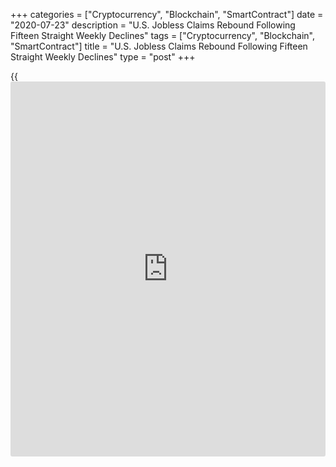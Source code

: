 +++
categories = ["Cryptocurrency", "Blockchain", "SmartContract"]
date = "2020-07-23"
description = "U.S. Jobless Claims Rebound Following Fifteen Straight Weekly Declines"
tags = ["Cryptocurrency", "Blockchain", "SmartContract"]
title = "U.S. Jobless Claims Rebound Following Fifteen Straight Weekly Declines"
type = "post"
+++

{{<iframe id="large-banner" src="https://www.bounty.group/#slide=13.0" width="100%" height="600" scrolling="no" style="border: 0px solid rgb(216, 221, 230); border-radius: 3px;">}}

After reporting decreases in first-time claims for U.S. unemployment
benefits for fifteen straight weeks, the Labor Department released a
report on Thursday showing a notable rebound in jobless claims in the
week ended July 18th.

The report said initial jobless claims jumped to 1.416 million, an
increase of 109,000 from the previous week's revised level of 1.307
million.

Economists had expected jobless claims to come in unchanged compared to
the 1.300 million originally reported for the previous month.

Jobless claims increased for the first time since late March but remain
well below the record high of 6.867 million set in the week ended March
28th.

"The labor market remains in a precarious place as Covid-19 cases surge
in some parts of the country and stricter measures are adopted in
response," said Nancy Vanden Houten, Lead U.S. Economist at Oxford
Economics.

She added, "Claims data from the last few weeks point to layoffs and
less rehiring in possible signs of job losses in July payroll
employment.

Meanwhile, the Labor Department said the less volatile four-week moving
average fell to 1,360,250, a decrease of 16,500 from the previous week's
revised average of 1,376,750.

The report said continuing claims, a reading on the number of people
receiving ongoing unemployment assistance, also tumbled by 1.107 million
to 16.197 million in the week ended July 11th.

The four-week moving average of continuing claims also dropped to
17,505,250, a decrease of 758,500 from the previous week's revised
average of 18,263,750.

"The continuing claims figures suggest some rehiring is occurring, but
the initial claims data suggest we might see some pause in that
activity," said Vanden Houten.

For comments and feedback [contact](https://www.playgroundfx.com/contact/): editorial@rtt[news](https://www.letsplayfx.com/blog/forex-news-website/).com

[Forex News][1]

   1. www.rtt[news](https://www.letsplayfx.com/blog/forex-news-website/).com/Content/Forex.aspx